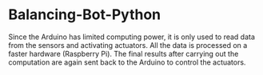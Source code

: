 # Balancing-Bot-Python
Since the Arduino has limited computing power, it is only used to read data from the sensors and activating actuators. All the data is processed on a faster hardware (Raspberry Pi). The final results after carrying out the computation are again sent back to the Arduino to control the actuators.
